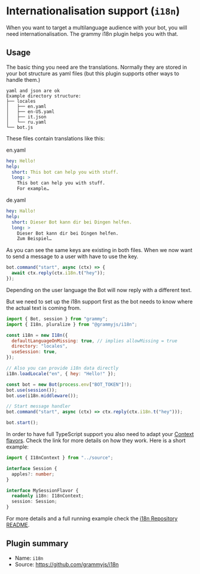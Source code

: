# Internationalisation support (`i18n`)

When you want to target a multilanguage audience with your bot, you will need internationalisation.
The grammy i18n plugin helps you with that.

## Usage

The basic thing you need are the translations.
Normally they are stored in your bot structure as yaml files (but this plugin supports other ways to handle them.)

```plaintext
yaml and json are ok
Example directory structure:
├── locales
│   ├── en.yaml
│   ├── en-US.yaml
│   ├── it.json
│   └── ru.yaml
└── bot.js
```

These files contain translations like this:

en.yaml

```yaml
hey: Hello!
help:
  short: This bot can help you with stuff.
  long: >
    This bot can help you with stuff.
    For example…
```

de.yaml

```yaml
hey: Hallo!
help:
  short: Dieser Bot kann dir bei Dingen helfen.
  long: >
    Dieser Bot kann dir bei Dingen helfen.
    Zum Beispiel…
```

As you can see the same keys are existing in both files.
When we now want to send a message to a user with have to use the key.

```ts
bot.command("start", async (ctx) => {
  await ctx.reply(ctx.i18n.t("hey"));
});
```

Depending on the user language the Bot will now reply with a different text.

But we need to set up the i18n support first as the bot needs to know where the actual text is coming from.

```js
import { Bot, session } from "grammy";
import { I18n, pluralize } from "@grammyjs/i18n";

const i18n = new I18n({
  defaultLanguageOnMissing: true, // implies allowMissing = true
  directory: "locales",
  useSession: true,
});

// Also you can provide i18n data directly
i18n.loadLocale("en", { hey: "Hello!" });

const bot = new Bot(process.env["BOT_TOKEN"]!);
bot.use(session());
bot.use(i18n.middleware());

// Start message handler
bot.command("start", async (ctx) => ctx.reply(ctx.i18n.t("hey")));

bot.start();
```

In order to have full TypeScript support you also need to adapt your [Context flavors](/guide/context.md#context-flavors). Check the link for more details on how they work. Here is a short example:

```ts
import { I18nContext } from "../source";

interface Session {
  apples?: number;
}

interface MySessionFlavor {
  readonly i18n: I18nContext;
  session: Session;
}
```

For more details and a full running example check the [i18n Repository README](https://github.com/grammyjs/i18n#readme).

## Plugin summary

- Name: `i18n`
- Source: <https://github.com/grammyjs/i18n>
